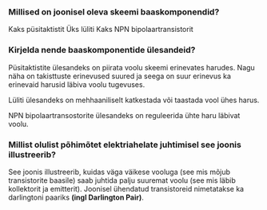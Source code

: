 ### Millised on joonisel oleva skeemi baaskomponendid?
Kaks püsitaktistit
Üks lüliti
Kaks NPN bipolaartransistorit
### Kirjelda nende baaskomponentide ülesandeid?
Püsitaktistite ülesandeks on piirata voolu skeemi erinevates harudes. Nagu näha on takisttuste erinevused suured ja seega on suur erinevus ka erinevaid harusid läbiva voolu tugevuses.

Lüliti ülesandeks on mehhaaniliselt katkestada või taastada vool ühes harus.

NPN bipolaartransostorite ülesandeks on reguleerida ühte haru läbivat voolu.

### Millist olulist põhimõtet elektriahelate juhtimisel see joonis illustreerib?

See joonis illustreerib, kuidas väga väikese vooluga (see mis mõjub transistorite baasile) saab juhtida palju suuremat voolu (see mis läbib kollektorit ja emitterit). Joonisel ühendatud transistoreid nimetatakse ka darlingtoni paariks **(ingl Darlington Pair)**.